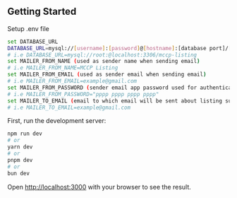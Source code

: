 ## Getting Started

Setup .env file

```bash
set DATABASE_URL
DATABASE_URL=mysql://[username]:[password]@[hostname]:[database port]/[database name]
# i.e DATABASE_URL=mysql://root:@localhost:3306/mccp-listing
set MAILER_FROM_NAME (used as sender name when sending email)
# i.e MAILER_FROM_NAME=MCCP Listing
set MAILER_FROM_EMAIL (used as sender email when sending email)
# i.e MAILER_FROM_EMAIL=example@gmail.com
set MAILER_FROM_PASSWORD (sender email app password used for authentication when sending email)
# i.e MAILER_FROM_PASSWORD="pppp pppp pppp pppp"
set MAILER_TO_EMAIL (email to which email will be sent about listing submission when form submitted)
# i.e MAILER_TO_EMAIL=example@gmail.com
```

First, run the development server:

```bash
npm run dev
# or
yarn dev
# or
pnpm dev
# or
bun dev
```

Open [http://localhost:3000](http://localhost:3000) with your browser to see the result.
